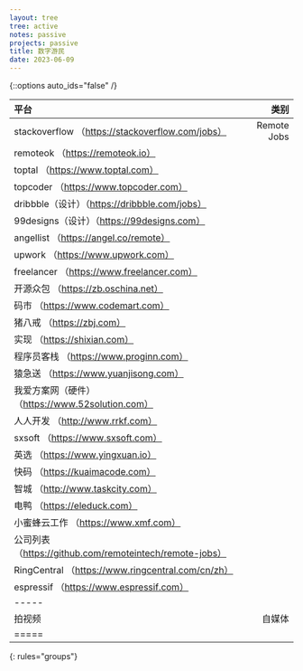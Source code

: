 ```yaml
---
layout: tree
tree: active
notes: passive
projects: passive
title: 数字游民
date: 2023-06-09
---
```



{::options auto_ids="false" /}


| 平台                                                     | 类别        |
|:---------------------------------------------------------|------------:|
| stackoverflow （https://stackoverflow.com/jobs）         | Remote Jobs |
| remoteok （https://remoteok.io）                         |             | 
| toptal （https://www.toptal.com）                        |             |
| topcoder （https://www.topcoder.com）                    |             |
| dribbble（设计）（https://dribbble.com/jobs）            |             |
| 99designs（设计）（https://99designs.com）               |             |
| angellist （https://angel.co/remote）                    |             |
| upwork （https://www.upwork.com）                        |             |
| freelancer （https://www.freelancer.com）                |             |
| 开源众包 （https://zb.oschina.net）                      |             |
| 码市 （https://www.codemart.com）                        |             |
| 猪八戒 （https://zbj.com）                               |             |
| 实现 （https://shixian.com）                             |             |
| 程序员客栈 （https://www.proginn.com）                   |             |
| 猿急送 （https://www.yuanjisong.com）                    |             |
| 我爱方案网（硬件） （https://www.52solution.com）        |             |
| 人人开发 （http://www.rrkf.com）                         |             |
| sxsoft （https://www.sxsoft.com）                        |             |
| 英选 （https://www.yingxuan.io）                         |             |
| 快码 （https://kuaimacode.com）                          |             |
| 智城 （http://www.taskcity.com）                         |             |
| 电鸭 （https://eleduck.com）                             |             |
| 小蜜蜂云工作 （https://www.xmf.com）                     |             |
| 公司列表 （https://github.com/remoteintech/remote-jobs） |             |
| RingCentral （https://www.ringcentral.com/cn/zh）        |             |
| espressif （https://www.espressif.com）                  |             |
|-----
| 拍视频                                                   | 自媒体      |
|=====
{: rules="groups"}

